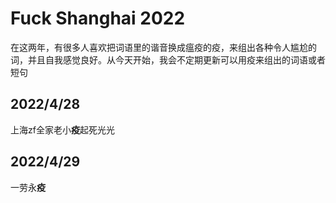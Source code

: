 # Fuck Shanghai 2022

在这两年，有很多人喜欢把词语里的谐音换成瘟疫的疫，来组出各种令人尴尬的词，并且自我感觉良好。从今天开始，我会不定期更新可以用疫来组出的词语或者短句

## 2022/4/28
上海zf全家老小**疫**起死光光

## 2022/4/29
一劳永**疫**
